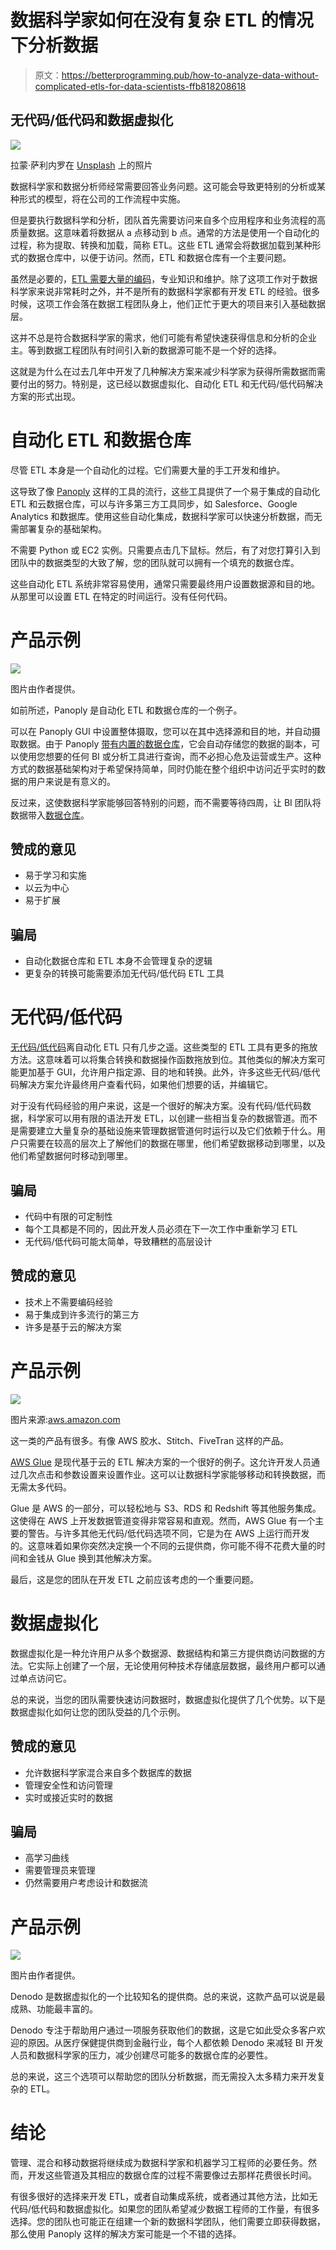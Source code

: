 # 数据科学家如何在没有复杂 ETL 的情况下分析数据

> 原文：<https://betterprogramming.pub/how-to-analyze-data-without-complicated-etls-for-data-scientists-ffb818208618>

## 无代码/低代码和数据虚拟化

![](img/05d335474e5e95b59e933d9a0e11a3d2.png)

拉蒙·萨利内罗在 [Unsplash](https://unsplash.com/s/photos/technology?utm_source=unsplash&utm_medium=referral&utm_content=creditCopyText) 上的照片

数据科学家和数据分析师经常需要回答业务问题。这可能会导致更特别的分析或某种形式的模型，将在公司的工作流程中实施。

但是要执行数据科学和分析，团队首先需要访问来自多个应用程序和业务流程的高质量数据。这意味着将数据从 a 点移动到 b 点。通常的方法是使用一个自动化的过程，称为提取、转换和加载，简称 ETL。这些 ETL 通常会将数据加载到某种形式的数据仓库中，以便于访问。然而，ETL 和数据仓库有一个主要问题。

虽然是必要的，[ETL 需要大量的编码](https://www.theseattledataguy.com/data-engineering-101-writing-your-first-pipeline/)，专业知识和维护。除了这项工作对于数据科学家来说非常耗时之外，并不是所有的数据科学家都有开发 ETL 的经验。很多时候，这项工作会落在数据工程团队身上，他们正忙于更大的项目来引入基础数据层。

这并不总是符合数据科学家的需求，他们可能有希望快速获得信息和分析的企业主。等到数据工程团队有时间引入新的数据源可能不是一个好的选择。

这就是为什么在过去几年中开发了几种解决方案来减少科学家为获得所需数据而需要付出的努力。特别是，这已经以数据虚拟化、自动化 ETL 和无代码/低代码解决方案的形式出现。

# 自动化 ETL 和数据仓库

尽管 ETL 本身是一个自动化的过程。它们需要大量的手工开发和维护。

这导致了像 [Panoply](https://panoply.io/) 这样的工具的流行，这些工具提供了一个易于集成的自动化 ETL 和云数据仓库，可以与许多第三方工具同步，如 Salesforce、Google Analytics 和数据库。使用这些自动化集成，数据科学家可以快速分析数据，而无需部署复杂的基础架构。

不需要 Python 或 EC2 实例。只需要点击几下鼠标。然后，有了对您打算引入到团队中的数据类型的大致了解，您的团队就可以拥有一个填充的数据仓库。

这些自动化 ETL 系统非常容易使用，通常只需要最终用户设置数据源和目的地。从那里可以设置 ETL 在特定的时间运行。没有任何代码。

# 产品示例

![](img/ed17355d87a9b6a2c0fa538068250dc3.png)

图片由作者提供。

如前所述，Panoply 是自动化 ETL 和数据仓库的一个例子。

可以在 Panoply GUI 中设置整体摄取，您可以在其中选择源和目的地，并自动摄取数据。由于 Panoply [带有内置的数据仓库](https://www.youtube.com/watch?v=Mm3tu39ziZM)，它会自动存储您的数据的副本，可以使用您想要的任何 BI 或分析工具进行查询，而不必担心危及运营或生产。这种方式的数据基础架构对于希望保持简单，同时仍能在整个组织中访问近乎实时的数据的用户来说是有意义的。

反过来，这使数据科学家能够回答特别的问题，而不需要等待四周，让 BI 团队将数据带入[数据仓库](https://www.youtube.com/watch?v=VjlzuUzYJYM&t=2s)。

## 赞成的意见

*   易于学习和实施
*   以云为中心
*   易于扩展

## 骗局

*   自动化数据仓库和 ETL 本身不会管理复杂的逻辑
*   更复杂的转换可能需要添加无代码/低代码 ETL 工具

# 无代码/低代码

[无代码/低代码](https://www.mendix.com/low-code-guide/)离自动化 ETL 只有几步之遥。这些类型的 ETL 工具有更多的拖放方法。这意味着可以将集合转换和数据操作函数拖放到位。其他类似的解决方案可能更加基于 GUI，允许用户指定源、目的地和转换。此外，许多这些无代码/低代码解决方案允许最终用户查看代码，如果他们想要的话，并编辑它。

对于没有代码经验的用户来说，这是一个很好的解决方案。没有代码/低代码数据，科学家可以用有限的语法开发 ETL，以创建一些相当复杂的数据管道。而不是需要建立大量复杂的基础设施来管理数据管道何时运行以及它们依赖于什么。用户只需要在较高的层次上了解他们的数据在哪里，他们希望数据移动到哪里，以及他们希望数据何时移动到哪里。

## 骗局

*   代码中有限的可定制性
*   每个工具都是不同的，因此开发人员必须在下一次工作中重新学习 ETL
*   无代码/低代码可能太简单，导致糟糕的高层设计

## 赞成的意见

*   技术上不需要编码经验
*   易于集成到许多流行的第三方
*   许多是基于云的解决方案

# 产品示例

![](img/f9cebe1f67dc401fb9304c37f7485c6a.png)

图片来源:[aws.amazon.com](http://aws.amazon.com/)

这一类的产品有很多。有像 AWS 胶水、Stitch、FiveTran 这样的产品。

[AWS Glue](https://aws.amazon.com/glue/) 是现代基于云的 ETL 解决方案的一个很好的例子。这允许开发人员通过几次点击和参数设置来设置作业。这可以让数据科学家能够移动和转换数据，而无需太多代码。

Glue 是 AWS 的一部分，可以轻松地与 S3、RDS 和 Redshift 等其他服务集成。这使得在 AWS 上开发数据管道变得非常容易和直观。然而，AWS Glue 有一个主要的警告。与许多其他无代码/低代码选项不同，它是为在 AWS 上运行而开发的。这意味着如果你突然决定换一个不同的云提供商，你可能不得不花费大量的时间和金钱从 Glue 换到其他解决方案。

最后，这是您的团队在开发 ETL 之前应该考虑的一个重要问题。

# 数据虚拟化

数据虚拟化是一种允许用户从多个数据源、数据结构和第三方提供商访问数据的方法。它实际上创建了一个层，无论使用何种技术存储底层数据，最终用户都可以通过单点访问它。

总的来说，当您的团队需要快速访问数据时，数据虚拟化提供了几个优势。以下是数据虚拟化如何让您的团队受益的几个示例。

## 赞成的意见

*   允许数据科学家混合来自多个数据库的数据
*   管理安全性和访问管理
*   实时或接近实时的数据

## 骗局

*   高学习曲线
*   需要管理员来管理
*   仍然需要用户考虑设计和数据流

# 产品示例

![](img/bc4530f157f52f50a1f48f8a1b91c532.png)

图片由作者提供。

Denodo 是数据虚拟化的一个比较知名的提供商。总的来说，这款产品可以说是最成熟、功能最丰富的。

Denodo 专注于帮助用户通过一项服务获取他们的数据，这是它如此受众多客户欢迎的原因。从医疗保健提供商到金融行业，每个人都依赖 Denodo 来减轻 BI 开发人员和数据科学家的压力，减少创建尽可能多的数据仓库的必要性。

总的来说，这三个选项可以帮助您的团队分析数据，而无需投入太多精力来开发复杂的 ETL。

# 结论

管理、混合和移动数据将继续成为数据科学家和机器学习工程师的必要任务。然而，开发这些管道及其相应的数据仓库的过程不需要像过去那样花费很长时间。

有很多很好的选择来开发 ETL，或者自动集成系统，或者通过其他方法，比如无代码/低代码和数据虚拟化。如果您的团队希望减少数据工程师的工作量，有很多选择。您的团队也可能正在组建一个新的数据科学团队，他们需要立即获得数据，那么使用 Panoply 这样的解决方案可能是一个不错的选择。